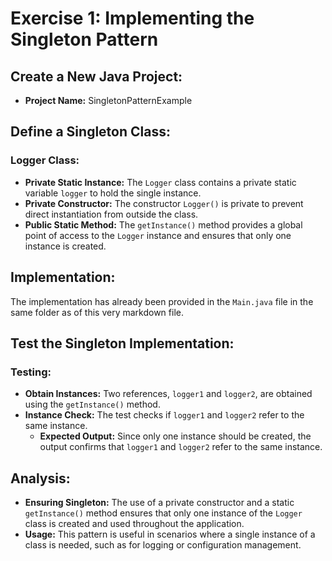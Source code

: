 # Exercise 1: Implementing the Singleton Pattern

## Create a New Java Project:
- **Project Name:** SingletonPatternExample

## Define a Singleton Class:

### Logger Class:
- **Private Static Instance:** The `Logger` class contains a private static variable `logger` to hold the single instance.
- **Private Constructor:** The constructor `Logger()` is private to prevent direct instantiation from outside the class.
- **Public Static Method:** The `getInstance()` method provides a global point of access to the `Logger` instance and ensures that only one instance is created.

## Implementation:
The implementation has already been provided in the `Main.java` file in the same folder as of this very markdown file.

## Test the Singleton Implementation:

### Testing:
- **Obtain Instances:** Two references, `logger1` and `logger2`, are obtained using the `getInstance()` method.
- **Instance Check:** The test checks if `logger1` and `logger2` refer to the same instance.
  - **Expected Output:** Since only one instance should be created, the output confirms that `logger1` and `logger2` refer to the same instance.


## Analysis:
- **Ensuring Singleton:** The use of a private constructor and a static `getInstance()` method ensures that only one instance of the `Logger` class is created and used throughout the application.
- **Usage:** This pattern is useful in scenarios where a single instance of a class is needed, such as for logging or configuration management.